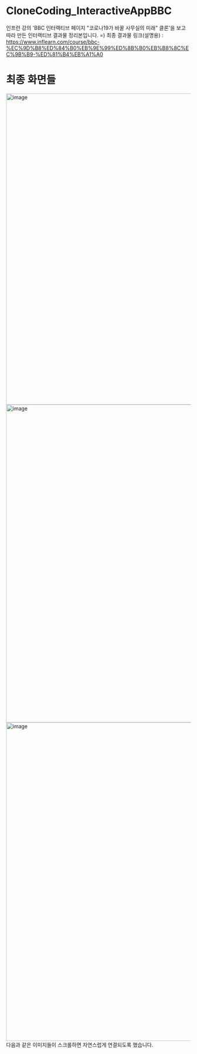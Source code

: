 # CloneCoding_InteractiveAppBBC

인프런 강의 'BBC 인터랙티브 페이지 "코로나19가 바꿀 사무실의 미래" 클론'을 보고 따라 만든 인터랙티브 결과물 정리본입니다. =)
최종 결과물 링크(설명용) : https://www.inflearn.com/course/bbc-%EC%9D%B8%ED%84%B0%EB%9E%99%ED%8B%B0%EB%B8%8C%EC%9B%B9-%ED%81%B4%EB%A1%A0

# 최종 화면들
<img width="1342" height="847" alt="image" src="https://github.com/user-attachments/assets/229fa733-8d8d-4c3f-b210-8c997ea3c9f8" />
<img width="1485" height="865" alt="image" src="https://github.com/user-attachments/assets/3c9a59dc-382c-40cb-a722-f44cca8a0b2d" />
<img width="1055" height="867" alt="image" src="https://github.com/user-attachments/assets/4aa76b37-0076-44a1-8ecb-a39b8e0c0839" />
다음과 같은 이미지들이 스크롤하면 자연스럽게 연결되도록 했습니다.
